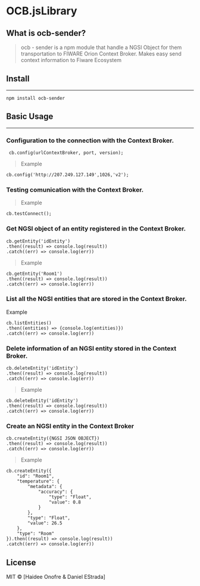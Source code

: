 # OCB.jsLibrary

## What is ocb-sender?

> ocb - sender is a npm module that handle a NGSI Object for them transportation to FIWARE Orion Context Broker. Makes easy send context information to Fiware Ecosystem

## Install
***
```
npm install ocb-sender
```
## Basic Usage
***
### Configuration to the connection with the Context Broker.

```
 cb.config(urlContextBroker, port, version);
 ```
> Example
```
cb.config('http://207.249.127.149',1026,'v2'); 
```
### Testing comunication with the Context Broker.
> Example
```
cb.testConnect();
```
###  Get NGSI object of an entity registered in the Context Broker.
```
cb.getEntity('idEntity')
.then((result) => console.log(result))
.catch((err) => console.log(err))
```
> Example
```
cb.getEntity('Room1')
.then((result) => console.log(result))
.catch((err) => console.log(err))
```
### List all the NGSI entities that are stored in the Context Broker.
 Example
 ```
cb.listEntities()
.then((entities) => {console.log(entities)})
.catch((err) => console.log(err))
```
### Delete information of an NGSI entity stored in the Context Broker.
```
cb.deleteEntity('idEntity')
.then((result) => console.log(result))
.catch((err) => console.log(err))
```
> Example 
```
cb.deleteEntity('idEntity')
.then((result) => console.log(result))
.catch((err) => console.log(err))
```
### Create an NGSI entity in the Context Broker
```
cb.createEntity({NGSI JSON OBJECT})
.then((result) => console.log(result))
.catch((err) => console.log(err))
```
> Example
```
cb.createEntity({
    "id": "Room1",
    "temperature": {
        "metadata": {
            "accuracy": {
                "type": "Float",
                "value": 0.8
            }
        },
        "type": "Float",
        "value": 26.5
    },
    "type": "Room"
}).then((result) => console.log(result))
.catch((err) => console.log(err))
```
## License

MIT © [Haidee Onofre & Daniel EStrada]



